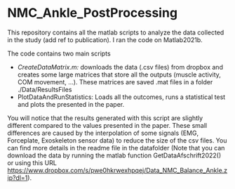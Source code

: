 # NMC_Ankle_PostProcessing



This repository contains all the matlab scripts to analyze the data collected in the study (add ref to publication). I ran the code on Matlab2021b.

The code contains two main scripts

- *CreateDataMatrix.m:* downloads the data (.csv files) from dropbox and creates some large matrices that store all the outputs (muscle activity, COM movement, ...). These matrices are saved .mat files in a folder ./Data/ResultsFiles
- PlotDataAndRunStatistics: Loads all the outcomes, runs a statistical test and plots the presented in the paper.

You will notice that the results generated with this script are slightly different compared to the values presented in the paper. These small differences are caused by the interpolation of some signals (EMG, Forceplate, Exoskeleton sensor data) to reduce the size of the csv files. You can find more details in the readme file in the datafolder (Note that you can download the data by running the matlab function GetDataAfschrift2022() or using this URL https://www.dropbox.com/s/pwe0hkrwexhpqej/Data_NMC_Balance_Ankle.zip?dl=1).



